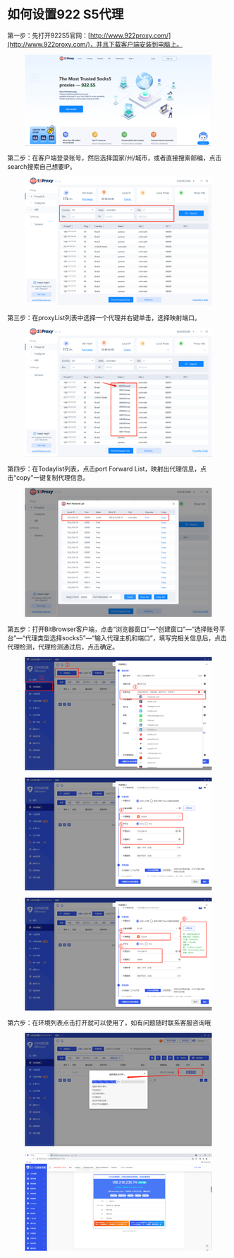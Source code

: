 # 如何设置922 S5代理

第一步：先打开922S5官网：[http://www.922proxy.com/](http://www.922proxy.com/)，并且下载客户端安装到电脑上。

<figure><img src="../../.gitbook/assets/image (68).png" alt=""><figcaption></figcaption></figure>

第二步：在客户端登录账号，然后选择国家/州/城市，或者直接搜索邮编，点击search搜索自己想要IP。

<figure><img src="../../.gitbook/assets/image (30).png" alt=""><figcaption></figcaption></figure>

第三步：在proxyList列表中选择一个代理并右键单击，选择映射端口。

<figure><img src="../../.gitbook/assets/image (48).png" alt=""><figcaption></figcaption></figure>

第四步：在Todaylist列表，点击port Forward List，映射出代理信息，点击“copy”一键复制代理信息。

<figure><img src="../../.gitbook/assets/image (60).png" alt=""><figcaption></figcaption></figure>

第五步：打开BitBrowser客户端，点击“浏览器窗口”—“创建窗口”—“选择账号平台”—“代理类型选择socks5”—“输入代理主机和端口”，填写完相关信息后，点击代理检测，代理检测通过后，点击确定。

<figure><img src="../../.gitbook/assets/image (2) (1) (1).png" alt=""><figcaption></figcaption></figure>

<figure><img src="../../.gitbook/assets/image (29) (1).png" alt=""><figcaption></figcaption></figure>

<figure><img src="../../.gitbook/assets/image (76).png" alt=""><figcaption></figcaption></figure>

第六步：在环境列表点击打开就可以使用了，如有问题随时联系客服咨询哦

<figure><img src="../../.gitbook/assets/image (53).png" alt=""><figcaption></figcaption></figure>

<figure><img src="../../.gitbook/assets/image (55).png" alt=""><figcaption></figcaption></figure>
